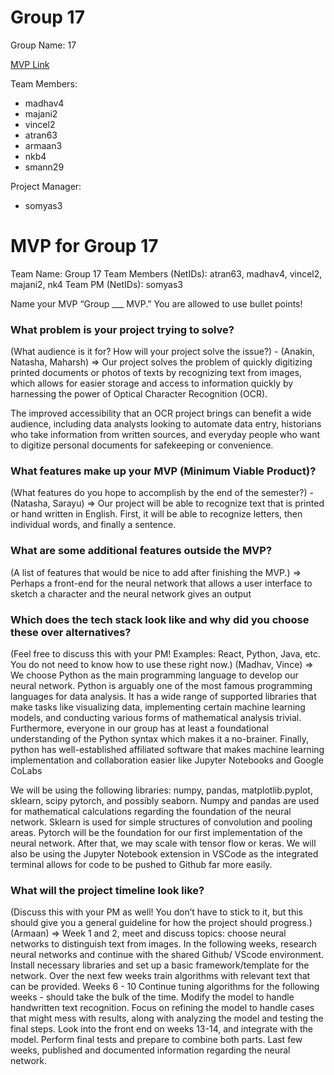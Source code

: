 # Group 17
Group Name: 17

[MVP Link](https://docs.google.com/document/d/1xFI9DDdO5HZAcu36Y6NL-RTDry5E3WHkfy-ZEWuqbXM/edit?usp=sharing)

Team Members: 
- madhav4
- majani2
- vincel2
- atran63
- armaan3
- nkb4
- smann29

Project Manager: 
- somyas3



# MVP for Group 17


Team Name: Group 17
Team Members (NetIDs): atran63, madhav4, vincel2, majani2, nk4
Team PM (NetIDs): somyas3

Name your MVP “Group ___ MVP.”  You are allowed to use bullet points!

### What problem is your project trying to solve?  
(What audience is it for? How will your project solve the issue?) - (Anakin, Natasha, Maharsh)
⇒ Our project solves the problem of quickly digitizing printed documents or photos of texts by recognizing text from images, which allows for easier storage and access to information quickly by harnessing the power of Optical Character Recognition (OCR).

The improved accessibility that an OCR project brings can benefit a wide audience, including data analysts looking to automate data entry, historians who take information from written sources, and everyday people who want to digitize personal documents for safekeeping or convenience.

### What features make up your MVP (Minimum Viable Product)? 
(What features do you hope to accomplish by the end of the semester?) - (Natasha, Sarayu)
⇒ Our project will be able to recognize text that is printed or hand written  in  English. First, it will be able to recognize letters, then individual words, and finally a sentence. 

### What are some additional features outside the MVP? 
(A list of features that would be nice to add after finishing the MVP.)
⇒ Perhaps a front-end for the neural network that allows a user interface to sketch a character and the neural network gives an output

### Which does the tech stack look like and why did you choose these over alternatives? 
(Feel free to discuss this with your PM! Examples: React, Python, Java, etc. You do not need to know how to use these right now.) (Madhav, Vince)
⇒ We choose Python as the main programming language to develop our neural network. Python is arguably one of the most famous programming languages for data analysis. It has a wide range of supported libraries that make tasks like visualizing data, implementing certain machine learning models, and conducting various forms of mathematical analysis trivial. Furthermore, everyone in our group has at least a foundational understanding of the Python syntax which makes it a no-brainer. Finally, python has well-established affiliated software that makes machine learning implementation and collaboration easier like Jupyter Notebooks and Google CoLabs

We will be using the following libraries: numpy, pandas, matplotlib.pyplot, sklearn, scipy pytorch, and possibly seaborn.
Numpy and pandas are used for mathematical calculations regarding the foundation of the neural network.
Sklearn is used for simple structures of convolution and pooling areas. Pytorch will be the foundation for our first implementation of the neural network. After that, we may scale with tensor flow or keras.
We will also be using the Jupyter Notebook extension in VSCode as the integrated terminal allows for code to be pushed to Github far more easily.



### What will the project timeline look like?
(Discuss this with your PM as well! You don’t have to stick to it, but this should give you a general guideline for how the project should progress.)
(Armaan)
⇒ Week 1 and 2, meet and discuss topics: choose neural networks to distinguish text from images. In the following weeks,  research neural networks and continue with the shared Github/ VScode environment. Install necessary libraries and set up a basic framework/template for the network. Over the next few weeks train algorithms with relevant text that can be provided. Weeks 6 - 10 Continue tuning algorithms for the following weeks  - should take the bulk of the time. Modify the model to handle handwritten text recognition. Focus on refining the model to handle cases that might mess with results, along with analyzing the model and testing the final steps. Look into the front end on weeks 13-14, and integrate with the model. Perform final tests and prepare to combine both parts. Last few weeks, published and documented information regarding the neural network.

